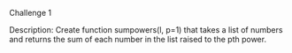 Challenge 1

Description:
Create function sumpowers(l, p=1) that takes a list of numbers and returns the sum of each number in the list raised to the pth power.
